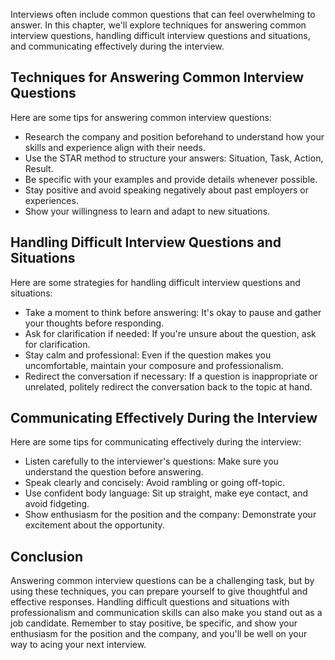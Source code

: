 
Interviews often include common questions that can feel overwhelming to answer. In this chapter, we'll explore techniques for answering common interview questions, handling difficult interview questions and situations, and communicating effectively during the interview.

Techniques for Answering Common Interview Questions
---------------------------------------------------

Here are some tips for answering common interview questions:

* Research the company and position beforehand to understand how your skills and experience align with their needs.
* Use the STAR method to structure your answers: Situation, Task, Action, Result.
* Be specific with your examples and provide details whenever possible.
* Stay positive and avoid speaking negatively about past employers or experiences.
* Show your willingness to learn and adapt to new situations.

Handling Difficult Interview Questions and Situations
-----------------------------------------------------

Here are some strategies for handling difficult interview questions and situations:

* Take a moment to think before answering: It's okay to pause and gather your thoughts before responding.
* Ask for clarification if needed: If you're unsure about the question, ask for clarification.
* Stay calm and professional: Even if the question makes you uncomfortable, maintain your composure and professionalism.
* Redirect the conversation if necessary: If a question is inappropriate or unrelated, politely redirect the conversation back to the topic at hand.

Communicating Effectively During the Interview
----------------------------------------------

Here are some tips for communicating effectively during the interview:

* Listen carefully to the interviewer's questions: Make sure you understand the question before answering.
* Speak clearly and concisely: Avoid rambling or going off-topic.
* Use confident body language: Sit up straight, make eye contact, and avoid fidgeting.
* Show enthusiasm for the position and the company: Demonstrate your excitement about the opportunity.

Conclusion
----------

Answering common interview questions can be a challenging task, but by using these techniques, you can prepare yourself to give thoughtful and effective responses. Handling difficult questions and situations with professionalism and communication skills can also make you stand out as a job candidate. Remember to stay positive, be specific, and show your enthusiasm for the position and the company, and you'll be well on your way to acing your next interview.
